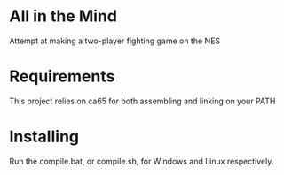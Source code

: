 # All in the Mind

Attempt at making a two-player fighting game on the NES

# Requirements
This project relies on ca65 for both assembling and linking on your PATH

# Installing
Run the compile.bat, or compile.sh, for Windows and Linux respectively.
